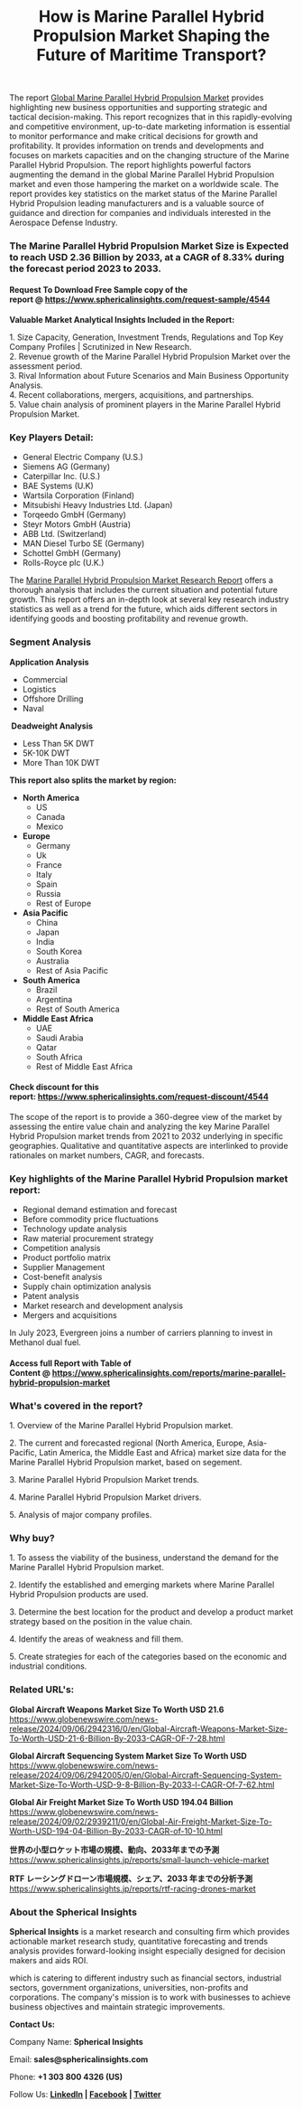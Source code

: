 <h1 style="text-align: center;">How is Marine Parallel Hybrid Propulsion Market Shaping the Future of Maritime Transport?</h1>
<p>&nbsp;</p>
<p>The report&nbsp;<a href="https://www.sphericalinsights.com/reports/marine-parallel-hybrid-propulsion-market" target="_blank" rel="noopener noreferrer">Global Marine Parallel Hybrid Propulsion Market</a>&nbsp;provides highlighting new business opportunities and supporting strategic and tactical decision-making. This report recognizes that in this rapidly-evolving and competitive environment, up-to-date marketing information is essential to monitor performance and make critical decisions for growth and profitability. It provides information on trends and developments and focuses on markets capacities and on the changing structure of the Marine Parallel Hybrid Propulsion. The report highlights powerful factors augmenting the demand in the global Marine Parallel Hybrid Propulsion market and even those hampering the market on a worldwide scale. The report provides key statistics on the market status of the Marine Parallel Hybrid Propulsion leading manufacturers and is a valuable source of guidance and direction for companies and individuals interested in the Aerospace Defense Industry.</p>
<h3>The Marine Parallel Hybrid Propulsion Market Size is Expected to reach USD 2.36 Billion by 2033, at a CAGR of 8.33% during the forecast period 2023 to 2033.</h3>
<h4>Request To Download Free Sample copy of the report&nbsp;@&nbsp;<a href="https://www.sphericalinsights.com/request-sample/4544" target="_blank" rel="noopener noreferrer">https://www.sphericalinsights.com/request-sample/4544</a></h4>
<p><strong>Valuable Market Analytical Insights Included in the Report:</strong></p>
<p>1. Size Capacity, Generation, Investment Trends, Regulations and Top Key Company Profiles | Scrutinized in New Research.<br />2. Revenue growth of the Marine Parallel Hybrid Propulsion Market over the assessment period.<br />3. Rival Information about Future Scenarios and Main Business Opportunity Analysis.<br />4. Recent collaborations, mergers, acquisitions, and partnerships.<br />5. Value chain analysis of prominent players in the Marine Parallel Hybrid Propulsion Market.</p>
<h3><strong>Key Players Detail:</strong></h3>
<ul>
<li>General Electric Company (U.S.)</li>
<li>Siemens AG (Germany)</li>
<li>Caterpillar Inc. (U.S.)</li>
<li>BAE Systems (U.K)</li>
<li>Wartsila Corporation (Finland)</li>
<li>Mitsubishi Heavy Industries Ltd. (Japan)</li>
<li>Torqeedo GmbH (Germany)</li>
<li>Steyr Motors GmbH (Austria)</li>
<li>ABB Ltd. (Switzerland)</li>
<li>MAN Diesel Turbo SE (Germany)</li>
<li>Schottel GmbH (Germany)</li>
<li>Rolls-Royce plc (U.K.)</li>
</ul>
<p>The&nbsp;<a href="https://www.sphericalinsights.com/reports/marine-parallel-hybrid-propulsion-market" target="_blank" rel="noopener noreferrer">Marine Parallel Hybrid Propulsion Market Research Report</a>&nbsp;offers a thorough analysis that includes the current situation and potential future growth. This report offers an in-depth look at several key research industry statistics as well as a trend for the future, which aids different sectors in identifying goods and boosting profitability and revenue growth.</p>
<h3><strong>Segment Analysis</strong></h3>
<p><strong>Application Analysis</strong></p>
<ul>
<li>Commercial</li>
<li>Logistics</li>
<li>Offshore Drilling</li>
<li>Naval</li>
</ul>
<p><strong>&nbsp;Deadweight Analysis</strong></p>
<ul>
<li>Less Than 5K DWT</li>
<li>5K-10K DWT</li>
<li>More Than 10K DWT</li>
</ul>
<p><strong>This report also splits the market by region:</strong></p>
<ul>
<li><strong>North America</strong>
<ul>
<li>US</li>
<li>Canada</li>
<li>Mexico</li>
</ul>
</li>
<li><strong>Europe</strong>
<ul>
<li>Germany</li>
<li>Uk</li>
<li>France</li>
<li>Italy</li>
<li>Spain</li>
<li>Russia</li>
<li>Rest of Europe</li>
</ul>
</li>
<li><strong>Asia Pacific</strong>
<ul>
<li>China</li>
<li>Japan</li>
<li>India</li>
<li>South Korea</li>
<li>Australia</li>
<li>Rest of Asia Pacific</li>
</ul>
</li>
<li><strong>South America</strong>
<ul>
<li>Brazil</li>
<li>Argentina</li>
<li>Rest of South America</li>
</ul>
</li>
<li><strong>Middle East Africa</strong>
<ul>
<li>UAE</li>
<li>Saudi Arabia</li>
<li>Qatar</li>
<li>South Africa</li>
<li>Rest of Middle East Africa</li>
</ul>
</li>
</ul>
<h4>Check discount for this report:&nbsp;<a href="https://www.sphericalinsights.com/request-discount/4544" target="_blank" rel="noopener noreferrer">https://www.sphericalinsights.com/request-discount/4544</a></h4>
<p>The scope of the report is to provide a 360-degree view of the market by assessing the entire value chain and analyzing the key Marine Parallel Hybrid Propulsion market trends from 2021 to 2032 underlying in specific geographies. Qualitative and quantitative aspects are interlinked to provide rationales on market numbers, CAGR, and forecasts.</p>
<h3><strong>Key highlights of the Marine Parallel Hybrid Propulsion market report:</strong></h3>
<ul>
<li>Regional demand estimation and forecast</li>
<li>Before commodity price fluctuations</li>
<li>Technology update analysis</li>
<li>Raw material procurement strategy</li>
<li>Competition analysis</li>
<li>Product portfolio matrix</li>
<li>Supplier Management</li>
<li>Cost-benefit analysis</li>
<li>Supply chain optimization analysis</li>
<li>Patent analysis</li>
<li>Market research and development analysis</li>
<li>Mergers and acquisitions</li>
</ul>
<p>In July 2023, Evergreen joins a number of carriers planning to invest in Methanol dual fuel.</p>
<h4>Access full Report with Table of Content&nbsp;@&nbsp;<a href="https://www.sphericalinsights.com/reports/marine-parallel-hybrid-propulsion-market" target="_blank" rel="noopener noreferrer">https://www.sphericalinsights.com/reports/marine-parallel-hybrid-propulsion-market</a></h4>
<h3><strong>What's covered in the report?</strong></h3>
<p>1. Overview of the Marine Parallel Hybrid Propulsion market.</p>
<p>2. The current and forecasted regional (North America, Europe, Asia-Pacific, Latin America, the Middle East and Africa) market size data for the Marine Parallel Hybrid Propulsion market, based on segement.</p>
<p>3. Marine Parallel Hybrid Propulsion Market trends.</p>
<p>4. Marine Parallel Hybrid Propulsion Market drivers.</p>
<p>5. Analysis of major company profiles.</p>
<h3><strong>Why buy?</strong></h3>
<p>1. To assess the viability of the business, understand the demand for the Marine Parallel Hybrid Propulsion market.</p>
<p>2. Identify the established and emerging markets where Marine Parallel Hybrid Propulsion products are used.</p>
<p>3. Determine the best location for the product and develop a product market strategy based on the position in the value chain.</p>
<p>4. Identify the areas of weakness and fill them.</p>
<p>5. Create strategies for each of the categories based on the economic and industrial conditions.</p>
<h3><strong>Related URL's:</strong></h3>
<p><strong>Global Aircraft Weapons Market Size To Worth USD 21.6</strong><br /><a href="https://www.globenewswire.com/news-release/2024/09/06/2942316/0/en/Global-Aircraft-Weapons-Market-Size-To-Worth-USD-21-6-Billion-By-2033-CAGR-OF-7-28.html" rel="nofollow">https://www.globenewswire.com/news-release/2024/09/06/2942316/0/en/Global-Aircraft-Weapons-Market-Size-To-Worth-USD-21-6-Billion-By-2033-CAGR-OF-7-28.html</a>&nbsp;</p>
<p><strong>Global Aircraft Sequencing System Market Size To Worth USD</strong><br /><a href="https://www.globenewswire.com/news-release/2024/09/06/2942005/0/en/Global-Aircraft-Sequencing-System-Market-Size-To-Worth-USD-9-8-Billion-By-2033-l-CAGR-Of-7-62.html" rel="nofollow">https://www.globenewswire.com/news-release/2024/09/06/2942005/0/en/Global-Aircraft-Sequencing-System-Market-Size-To-Worth-USD-9-8-Billion-By-2033-l-CAGR-Of-7-62.html</a>&nbsp;</p>
<p><strong>Global Air Freight Market Size To Worth USD 194.04 Billion</strong><br /><a href="https://www.globenewswire.com/news-release/2024/09/02/2939211/0/en/Global-Air-Freight-Market-Size-To-Worth-USD-194-04-Billion-By-2033-CAGR-of-10-10.html" rel="nofollow">https://www.globenewswire.com/news-release/2024/09/02/2939211/0/en/Global-Air-Freight-Market-Size-To-Worth-USD-194-04-Billion-By-2033-CAGR-of-10-10.html</a>&nbsp;</p>
<p><strong>世界の小型ロケット市場の規模、動向、2033年までの予測</strong><br /><a href="https://www.sphericalinsights.jp/reports/small-launch-vehicle-market" rel="nofollow">https://www.sphericalinsights.jp/reports/small-launch-vehicle-market</a>&nbsp;</p>
<p><strong>RTF レーシングドローン市場規模、シェア、2033 年までの分析予測&nbsp;</strong><br /><a href="https://www.sphericalinsights.jp/reports/rtf-racing-drones-market" rel="nofollow">https://www.sphericalinsights.jp/reports/rtf-racing-drones-market</a>&nbsp;</p>
<h3><strong>About the Spherical Insights</strong></h3>
<p><strong>Spherical Insights</strong>&nbsp;is a market research and consulting firm which provides actionable market research study, quantitative forecasting and trends analysis provides forward-looking insight especially designed for decision makers and aids ROI.</p>
<p>which is catering to different industry such as financial sectors, industrial sectors, government organizations, universities, non-profits and corporations. The company's mission is to work with businesses to achieve business objectives and maintain strategic improvements.</p>
<p><strong>Contact Us:</strong></p>
<p>Company Name:&nbsp;<strong>Spherical Insights</strong></p>
<p>Email:&nbsp;<strong>sales@sphericalinsights.com</strong></p>
<p>Phone:&nbsp;<strong>+1 303 800 4326 (US)</strong></p>
<p>Follow Us:&nbsp;<strong><a href="https://www.linkedin.com/company/spherical-insight/" rel="nofollow"><u>LinkedIn</u></a>&nbsp;|&nbsp;<a href="https://www.facebook.com/sphericalinsights22" rel="nofollow"><u>Facebook</u></a>&nbsp;|&nbsp;<a href="https://twitter.com/SInsights_US" rel="nofollow"><u>Twitter</u></a></strong></p>
